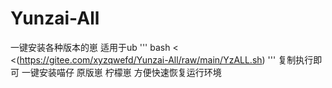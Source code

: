 # Yunzai-All
一键安装各种版本的崽
适用于ub
'''
bash < <(https://gitee.com/xyzqwefd/Yunzai-All/raw/main/YzALL.sh)
'''
复制执行即可
一键安装喵仔 原版崽 柠檬崽
方便快速恢复运行环境
